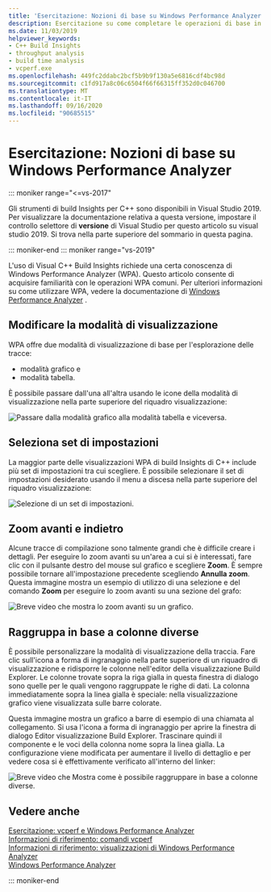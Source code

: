 ```yaml
---
title: 'Esercitazione: Nozioni di base su Windows Performance Analyzer'
description: Esercitazione su come completare le operazioni di base in Windows Performance Analyzer.
ms.date: 11/03/2019
helpviewer_keywords:
- C++ Build Insights
- throughput analysis
- build time analysis
- vcperf.exe
ms.openlocfilehash: 449fc2ddabc2bcf5b9b9f130a5e6816cdf4bc98d
ms.sourcegitcommit: c1fd917a8c06c6504f66f66315ff352d0c046700
ms.translationtype: MT
ms.contentlocale: it-IT
ms.lasthandoff: 09/16/2020
ms.locfileid: "90685515"
---
```

# <a name="tutorial-windows-performance-analyzer-basics"></a>Esercitazione: Nozioni di base su Windows Performance Analyzer

::: moniker range="<=vs-2017"

Gli strumenti di build Insights per C++ sono disponibili in Visual Studio 2019. Per visualizzare la documentazione relativa a questa versione, impostare il controllo selettore di **versione** di Visual Studio per questo articolo su visual studio 2019. Si trova nella parte superiore del sommario in questa pagina.

::: moniker-end
::: moniker range="vs-2019"

L'uso di Visual C++ Build Insights richiede una certa conoscenza di Windows Performance Analyzer (WPA). Questo articolo consente di acquisire familiarità con le operazioni WPA comuni. Per ulteriori informazioni su come utilizzare WPA, vedere la documentazione di [Windows Performance Analyzer](/windows-hardware/test/wpt/windows-performance-analyzer) .

## <a name="change-the-view-mode"></a>Modificare la modalità di visualizzazione

WPA offre due modalità di visualizzazione di base per l'esplorazione delle tracce:

- modalità grafico e
- modalità tabella.

È possibile passare dall'una all'altra usando le icone della modalità di visualizzazione nella parte superiore del riquadro visualizzazione:

![Passare dalla modalità grafico alla modalità tabella e viceversa.](media/wpa-switching-view-mode.gif)

## <a name="select-presets"></a>Seleziona set di impostazioni

La maggior parte delle visualizzazioni WPA di build Insights di C++ include più set di impostazioni tra cui scegliere. È possibile selezionare il set di impostazioni desiderato usando il menu a discesa nella parte superiore del riquadro visualizzazione:

![Selezione di un set di impostazioni.](media/wpa-presets.png)

## <a name="zoom-in-and-out"></a>Zoom avanti e indietro

Alcune tracce di compilazione sono talmente grandi che è difficile creare i dettagli. Per eseguire lo zoom avanti su un'area a cui si è interessati, fare clic con il pulsante destro del mouse sul grafico e scegliere **Zoom**. È sempre possibile tornare all'impostazione precedente scegliendo **Annulla zoom**. Questa immagine mostra un esempio di utilizzo di una selezione e del comando **Zoom** per eseguire lo zoom avanti su una sezione del grafo:

![Breve video che mostra lo zoom avanti su un grafico.](media/wpa-zooming.gif)

## <a name="group-by-different-columns"></a>Raggruppa in base a colonne diverse

È possibile personalizzare la modalità di visualizzazione della traccia. Fare clic sull'icona a forma di ingranaggio nella parte superiore di un riquadro di visualizzazione e ridisporre le colonne nell'editor della visualizzazione Build Explorer. Le colonne trovate sopra la riga gialla in questa finestra di dialogo sono quelle per le quali vengono raggruppate le righe di dati. La colonna immediatamente sopra la linea gialla è speciale: nella visualizzazione grafico viene visualizzata sulle barre colorate.

Questa immagine mostra un grafico a barre di esempio di una chiamata al collegamento. Si usa l'icona a forma di ingranaggio per aprire la finestra di dialogo Editor visualizzazione Build Explorer. Trascinare quindi il componente e le voci della colonna nome sopra la linea gialla. La configurazione viene modificata per aumentare il livello di dettaglio e per vedere cosa si è effettivamente verificato all'interno del linker:

![Breve video che Mostra come è possibile raggruppare in base a colonne diverse.](media/wpa-grouping.gif)

## <a name="see-also"></a>Vedere anche

[Esercitazione: vcperf e Windows Performance Analyzer](vcperf-and-wpa.md)\
[Informazioni di riferimento: comandi vcperf](/cpp/build-insights/reference/vcperf-commands)\
[Informazioni di riferimento: visualizzazioni di Windows Performance Analyzer](/cpp/build-insights/reference/wpa-views)\
[Windows Performance Analyzer](/windows-hardware/test/wpt/windows-performance-analyzer)

::: moniker-end
